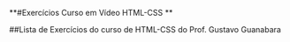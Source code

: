 **#Exercícios Curso em Vídeo HTML-CSS **

##Lista de Exercícios do curso de HTML-CSS do Prof. Gustavo Guanabara
